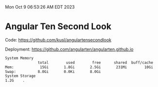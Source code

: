 Mon Oct  9 06:53:26 AM EDT 2023

# Angular Ten Second Look

Code: https://github.com/kusl/angulartensecondlook

Deployment: https://github.com/angularten/angularten.github.io

```bash
System Memory
               total        used        free      shared  buff/cache   available
Mem:            15Gi       1.8Gi       2.5Gi       231Mi        10Gi        12Gi
Swap:          8.0Gi       0.0Ki       8.0Gi
System Storage
1.2G	.
```
